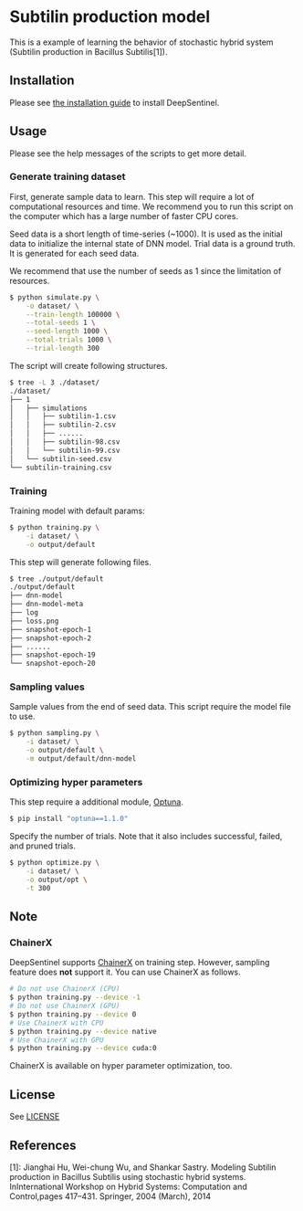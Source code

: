 # Subtilin production model

This is a example of learning the behavior of stochastic hybrid system (Subtilin production in Bacillus Subtilis\[1\]).

## Installation

Please see [the installation guide](../../README.md) to install DeepSentinel.

## Usage

Please see the help messages of the scripts to get more detail.

### Generate training dataset

First, generate sample data to learn. This step will require a lot of computational resources and time.
We recommend you to run this script on the computer which has a large number of faster CPU cores. 

Seed data is a short length of time-series (\~1000). It is used as the initial data to initialize the internal state of DNN model.
Trial data is a ground truth. It is generated for each seed data.

We recommend that use the number of seeds as 1 since the limitation of resources.


```bash
$ python simulate.py \
    -o dataset/ \
    --train-length 100000 \
    --total-seeds 1 \
    --seed-length 1000 \
    --total-trials 1000 \
    --trial-length 300
```

The script will create following structures.

```bash
$ tree -L 3 ./dataset/
./dataset/
├── 1
│   ├── simulations
│   │   ├── subtilin-1.csv
│   │   ├── subtilin-2.csv
│   │   ├── ......
│   │   ├── subtilin-98.csv
│   │   └── subtilin-99.csv
│   └── subtilin-seed.csv
└── subtilin-training.csv
```

### Training

Training model with default params:

```bash
$ python training.py \
    -i dataset/ \
    -o output/default
```

This step will generate following files.

```bash
$ tree ./output/default
./output/default
├── dnn-model
├── dnn-model-meta
├── log
├── loss.png
├── snapshot-epoch-1
├── snapshot-epoch-2
├── ......
├── snapshot-epoch-19
└── snapshot-epoch-20
```

### Sampling values

Sample values from the end of seed data. This script require the model file to use.

```bash
$ python sampling.py \
    -i dataset/ \
    -o output/default \
    -m output/default/dnn-model
```

### Optimizing hyper parameters

This step require a additional module, [Optuna](https://github.com/optuna/optuna).

```bash
$ pip install "optuna==1.1.0"
```

Specify the number of trials. Note that it also includes successful, failed, and pruned trials.

```bash
$ python optimize.py \
    -i dataset/ \
    -o output/opt \
    -t 300
```

## Note

### ChainerX

DeepSentinel supports [ChainerX](https://docs.chainer.org/en/stable/chainerx/index.html) on training step. However, sampling feature does **not** support it.
You can use ChainerX as follows.

```bash
# Do not use ChainerX (CPU)
$ python training.py --device -1
# Do not use ChainerX (GPU)
$ python training.py --device 0
# Use ChainerX with CPU
$ python training.py --device native
# Use ChainerX with GPU
$ python training.py --device cuda:0
```

ChainerX is available on hyper parameter optimization, too.

## License

See [LICENSE](../../LICENSE.md)

## References

\[1\]: Jianghai Hu, Wei-chung Wu, and Shankar Sastry. Modeling Subtilin production in Bacillus Subtilis using stochastic hybrid systems.  InInternational Workshop on Hybrid Systems: Computation and Control,pages 417–431. Springer, 2004 (March), 2014
